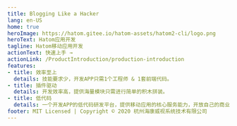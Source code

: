 ```yaml
---
title: Blogging Like a Hacker
lang: en-US
home: true
heroImage: https://hatom.gitee.io/hatom-assets/hatom2-cli/logo.png
heroText: Hatom应用开发
tagline: Hatom移动应用开发
actionText: 快速上手 →
actionLink: /ProductIntroduction/production-introduction
features:
- title: 效率至上
  details: 技能要求少，开发APP只需1个工程师 & 1套前端代码。
- title: 插件驱动
  details: 开发效率高，提供海量模块只需进行简单的积木拼装。
- title: 低代码
  details: 一个开发APP的低代码研发平台，提供移动应用的核心服务能力，开放自己的商业能力，助力合作伙伴，满足业务快速迭代的需求。
footer: MIT Licensed | Copyright © 2020 杭州海康威视系统技术有限公司
---
```


